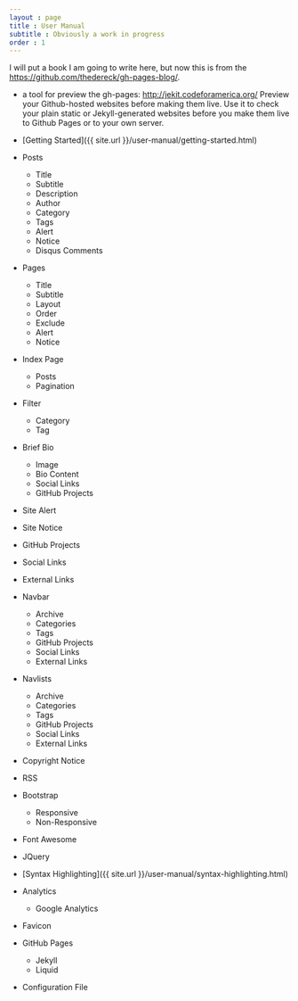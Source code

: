 ```yaml
---
layout : page
title : User Manual
subtitle : Obviously a work in progress
order : 1
---
```


I will put a book I am going to write here, but now this is from the https://github.com/thedereck/gh-pages-blog/.

* a tool for preview the gh-pages: http://jekit.codeforamerica.org/
Preview your Github-hosted websites before making them live. Use it to check your plain static or Jekyll-generated websites before you make them live to Github Pages or to your own server. 

* [Getting Started]({{ site.url }}/user-manual/getting-started.html)
* Posts
  * Title
  * Subtitle
  * Description
  * Author
  * Category
  * Tags
  * Alert
  * Notice
  * Disqus Comments
* Pages
  * Title
  * Subtitle
  * Layout
  * Order
  * Exclude
  * Alert
  * Notice
* Index Page
  * Posts
  * Pagination
* Filter
  * Category
  * Tag
* Brief Bio
  * Image
  * Bio Content
  * Social Links
  * GitHub Projects
* Site Alert
* Site Notice
* GitHub Projects
* Social Links
* External Links
* Navbar
  * Archive
  * Categories
  * Tags
  * GitHub Projects
  * Social Links
  * External Links
* Navlists
  * Archive
  * Categories
  * Tags
  * GitHub Projects
  * Social Links
  * External Links
* Copyright Notice
* RSS
* Bootstrap
  * Responsive
  * Non-Responsive
* Font Awesome
* JQuery
* [Syntax Highlighting]({{ site.url }}/user-manual/syntax-highlighting.html)
* Analytics
  * Google Analytics
* Favicon
* GitHub Pages
  * Jekyll
  * Liquid
* Configuration File
